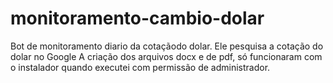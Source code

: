 # monitoramento-cambio-dolar
 Bot de monitoramento diario da cotaçãodo  dolar. Ele pesquisa a cotação do dolar no Google
 A criação dos arquivos docx e de pdf, só funcionaram com o instalador quando executei com permissão de administrador.
